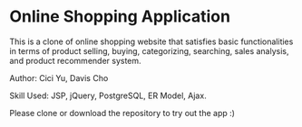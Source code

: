# Online Shopping Application
This is a clone of online shopping website that satisfies basic functionalities in terms of product selling, buying, categorizing, searching, sales analysis, and  product recommender system.

Author: Cici Yu, Davis Cho

Skill Used: JSP, jQuery, PostgreSQL, ER Model, Ajax.

Please clone or download the repository to try out the app :)
